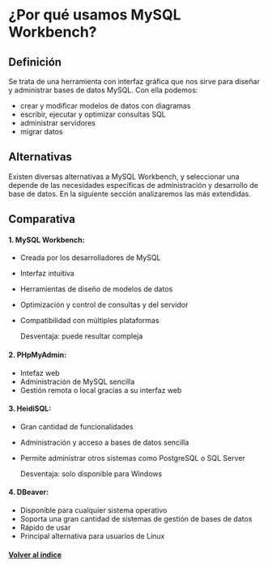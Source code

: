 # ¿Por qué usamos MySQL Workbench?

## Definición

Se trata de una herramienta con interfaz gráfica que nos sirve para diseñar y administrar bases de datos MySQL. Con ella podemos:

- crear y modificar modelos de datos con diagramas
- escribir, ejecutar y optimizar consultas SQL
- administrar servidores
- migrar datos

## Alternativas

Existen diversas alternativas a MySQL Workbench, y seleccionar una depende de las necesidades específicas de administración y desarrollo de base de datos. En la siguiente sección analizaremos las más extendidas.

## Comparativa

#### 1. MySQL Workbench:
- Creada por los desarrolladores de MySQL
- Interfaz intuitiva
- Herramientas de diseño de modelos de datos
- Optimización y control de consultas y del servidor
- Compatibilidad con múltiples plataformas

    Desventaja: puede resultar compleja

#### 2. PHpMyAdmin:
- Intefaz web
- Administración de MySQL sencilla
- Gestión remota o local gracias a su interfaz web

#### 3. HeidiSQL:
- Gran cantidad de funcionalidades
- Administración y acceso a bases de datos sencilla
- Permite administrar otros sistemas como PostgreSQL o SQL Server

    Desventaja: solo disponible para Windows

#### 4. DBeaver:
- Disponible para cualquier sistema operativo
- Soporta una gran cantidad de sistemas de gestión de bases de datos
- Rápido de usar
- Principal alternativa para usuarios de Linux


#### [Volver al índice](0.%20Checkpoint_20.md)